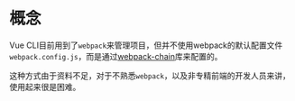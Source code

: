 # 概念

Vue CLI目前用到了`webpack`来管理项目，但并不使用webpack的默认配置文件`webpack.config.js`，而是通过[webpack-chain](https://github.com/neutrinojs/webpack-chain)库来配置的。

这种方式由于资料不足，对于不熟悉`webpack`，以及非专精前端的开发人员来讲，使用起来很是困难。